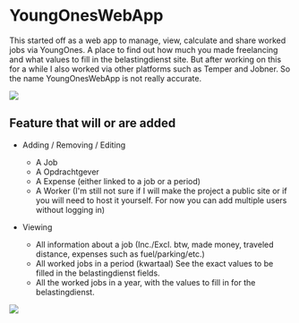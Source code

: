 # YoungOnesWebApp
This started off as a web app to manage, view, calculate and share worked jobs via YoungOnes. 
A place to find out how much you made freelancing and what values to fill in the belastingdienst site. 
But after working on this for a while I also worked via other platforms such as Temper and Jobner. So the name YoungOnesWebApp is not really accurate.

![](https://i.imgur.com/5o2TCdP.png)

## Feature that will or are added
* Adding / Removing / Editing
  * A Job
  * A Opdrachtgever
  * A Expense (either linked to a job or a period)
  * A Worker (I'm still not sure if I will make the project a public site or if you will need to host it yourself. For now you can add multiple users without logging in)
  
* Viewing
  * All information about a job (Inc./Excl. btw, made money, traveled distance, expenses such as fuel/parking/etc.)
  * All worked jobs in a period (kwartaal) See the exact values to be filled in the belastingdienst fields.
  * All the worked jobs in a year, with the values to fill in for the belastingdienst.
  
![](https://i.imgur.com/DWfmb3c.png)
